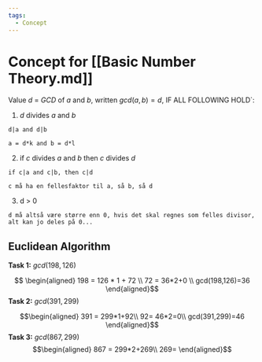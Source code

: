 ```yaml
---
tags:
  - Concept
---
```

# Concept for [[Basic Number Theory.md]]

Value $d$ = $GCD$ of $a$ and $b$, written $gcd(a,b) = d$, IF ALL FOLLOWING HOLD`:

1. $d$ divides $a$ and $b$
``` Example
d|a and d|b

a = d*k and b = d*l
```
2. if $c$ divides $a$ and $b$ then $c$ divides $d$
``` Example
if c|a and c|b, then c|d

c må ha en fellesfaktor til a, så b, så d
```
3. d > 0
``` Forklaring
d må altså være større enn 0, hvis det skal regnes som felles divisor, alt kan jo deles på 0...
```

## Euclidean Algorithm

**Task 1:**
$gcd(198,126)$

$$ \begin{aligned}
198 = 126 * 1 + 72 \\
72 = 36*2+0 \\ 
gcd(198,126)=36
\end{aligned}$$
**Task 2:**
$gcd(391,299)$

$$\begin{aligned}
391 = 299*1+92\\
92= 46*2=0\\
gcd(391,299)=46
\end{aligned}$$
**Task 3:**
$gcd(867,299)$
$$\begin{aligned}
867 = 299*2+269\\
269=
\end{aligned}$$

